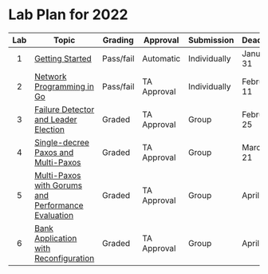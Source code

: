 # Lab Plan for 2022

| Lab | Topic                                                     | Grading          | Approval             | Submission              | Deadline          |
|:---:|-----------------------------------------------------------|------------------|----------------------|-------------------------|-------------------|
| 1 | [Getting Started][1] | Pass/fail | Automatic | Individually | January 31 |
| 2 | [Network Programming in Go][2] | Pass/fail | TA Approval | Individually | February 11 |
| 3 | [Failure Detector and Leader Election][3] | Graded | TA Approval | Group | February 25 |
| 4 | [Single-decree Paxos and Multi-Paxos][4] | Graded | TA Approval | Group | March 21 |
| 5 | [Multi-Paxos with Gorums and Performance Evaluation][5] | Graded | TA Approval | Group | April 11 |
| 6 | [Bank Application with Reconfiguration][6] | Graded | TA Approval | Group | April 27 |

[1]: https://github.com/dat520-2022/assignments/tree/main/lab1
[2]: https://github.com/dat520-2022/assignments/tree/main/lab2
[3]: https://github.com/dat520-2022/assignments/tree/main/lab3
[4]: https://github.com/dat520-2022/assignments/tree/main/lab4
[5]: https://github.com/dat520-2022/assignments/tree/main/lab5
[6]: https://github.com/dat520-2022/assignments/tree/main/lab6
